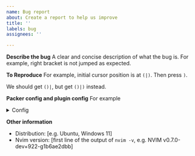 ```yaml
---
name: Bug report
about: Create a report to help us improve
title: ''
labels: bug
assignees: ''

---
```


**Describe the bug**
A clear and concise description of what the bug is. For example, right bracket is not jumped as expected.

**To Reproduce**
For example, initial cursor position is at `(|)`. Then press `)`.

<!---
Expected behavior
A clear and concise description of what you expected to happen.
--->
We should get `()|`, but get `()|)` instead.

<!---
**Error messages**
You can take a screenshort.
--->

<!--- 
**Screenshots**
Other screenshots or gifs to help show the issue.
--->

**Packer config and plugin config**
For example

<details>
<summary>Config</summary>

```lua
    use {'ZhiyuanLck/smart-pairs', event = "InsertEnter",
      config = function()
        require('pairs'):setup{
          pairs = {
            html = {
              {'<', '>'}
            }
          }
        }
      end
    }
```

</details>


**Other information**
 - Distribution: [e.g. Ubuntu, Windows 11]
 - Nvim version: [first line of the output of `nvim -v`, e.g. NVIM v0.7.0-dev+922-g1b6ae2dbb]

